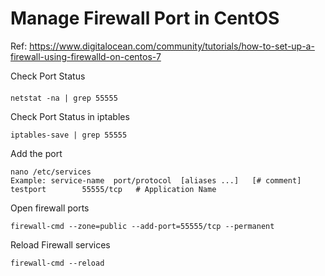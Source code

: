 # Manage Firewall Port in CentOS
Ref: https://www.digitalocean.com/community/tutorials/how-to-set-up-a-firewall-using-firewalld-on-centos-7

Check Port Status
####
    netstat -na | grep 55555

Check Port Status in iptables

    iptables-save | grep 55555

Add the port

    nano /etc/services
    Example: service-name  port/protocol  [aliases ...]   [# comment]
    testport        55555/tcp   # Application Name

Open firewall ports

    firewall-cmd --zone=public --add-port=55555/tcp --permanent

Reload Firewall services

    firewall-cmd --reload
